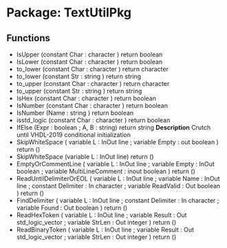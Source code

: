 # Package: TextUtilPkg

## Functions
- IsUpper <font id="function_arguments">(constant Char : character ) </font> <font id="function_return">return boolean </font>
- IsLower <font id="function_arguments">(constant Char : character ) </font> <font id="function_return">return boolean </font>
- to_lower <font id="function_arguments">(constant Char : character ) </font> <font id="function_return">return character </font>
- to_lower <font id="function_arguments">(constant Str : string ) </font> <font id="function_return">return string </font>
- to_upper <font id="function_arguments">(constant Char : character ) </font> <font id="function_return">return character </font>
- to_upper <font id="function_arguments">(constant Str : string ) </font> <font id="function_return">return string </font>
- IsHex <font id="function_arguments">(constant Char : character ) </font> <font id="function_return">return boolean </font>
- IsNumber <font id="function_arguments">(constant Char : character ) </font> <font id="function_return">return boolean </font>
- IsNumber <font id="function_arguments">(Name : string ) </font> <font id="function_return">return boolean </font>
- isstd_logic <font id="function_arguments">(constant Char : character ) </font> <font id="function_return">return boolean </font>
- IfElse <font id="function_arguments">(Expr : boolean ; A, B : string) </font> <font id="function_return">return string </font>
**Description**
Crutch until VHDL-2019 conditional initialization
- SkipWhiteSpace <font id="function_arguments">( variable L     : InOut line ; variable Empty : out   boolean ) </font> <font id="function_return">return ()</font>
- SkipWhiteSpace <font id="function_arguments">(variable L : InOut line) </font> <font id="function_return">return ()</font>
- EmptyOrCommentLine <font id="function_arguments">( variable L                : InOut  line ; variable Empty            : InOut  boolean ; variable MultiLineComment : inout  boolean ) </font> <font id="function_return">return ()</font>
- ReadUntilDelimiterOrEOL <font id="function_arguments">( variable L         : InOut line ; variable Name      : InOut line ; constant Delimiter : In    character ; variable ReadValid : Out   boolean ) </font> <font id="function_return">return ()</font>
- FindDelimiter <font id="function_arguments">( variable L                : InOut line ; constant Delimiter        : In    character ; variable Found            : Out   boolean ) </font> <font id="function_return">return ()</font>
- ReadHexToken <font id="function_arguments">( variable L      : InOut line ; variable Result : Out   std_logic_vector ; variable StrLen : Out   integer ) </font> <font id="function_return">return ()</font>
- ReadBinaryToken <font id="function_arguments">( variable L      : InOut line ; variable Result : Out   std_logic_vector ; variable StrLen : Out   integer ) </font> <font id="function_return">return ()</font>
